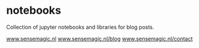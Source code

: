 # notebooks
Collection of jupyter notebooks and libraries for blog posts.

www.sensemagic.nl
www.sensemagic.nl/blog
www.sensemagic.nl/contact
